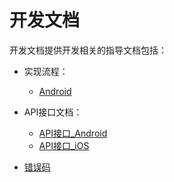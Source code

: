 # 开发文档
开发文档提供开发相关的指导文档包括：
- 实现流程：
  - [Android](实现流程/README.md)

- API接口文档：
  - [API接口_Android](API接口/API接口_Android.md)
  - [API接口_iOS](API接口/API接口_iOS.md)

- [错误码](错误码.md)

